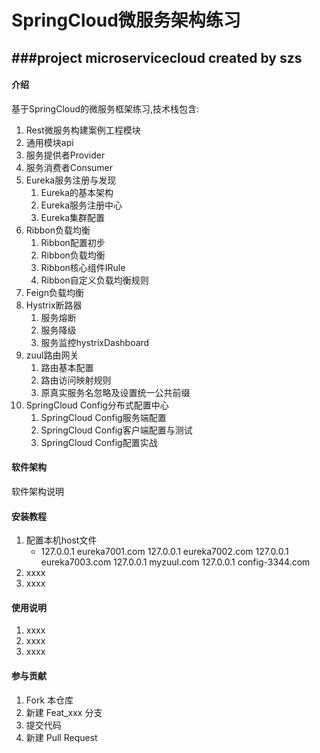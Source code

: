# SpringCloud微服务架构练习 
###project  microservicecloud  created  by  szs 
---
#### 介绍

基于SpringCloud的微服务框架练习,技术栈包含: 

1. Rest微服务构建案例工程模块
  1. 通用模块api
  2. 服务提供者Provider
  3. 服务消费者Consumer
2. Eureka服务注册与发现
   1. Eureka的基本架构
   2. Eureka服务注册中心
   3. Eureka集群配置
3. Ribbon负载均衡
   1. Ribbon配置初步
   2. Ribbon负载均衡
   3. Ribbon核心组件IRule
   4. Ribbon自定义负载均衡规则
4. Feign负载均衡
5. Hystrix断路器
   1. 服务熔断
   2. 服务降级
   3. 服务监控hystrixDashboard
6. zuul路由网关
   1. 路由基本配置
   2. 路由访问映射规则
   3. 原真实服务名忽略及设置统一公共前缀
7. SpringCloud Config分布式配置中心
   1. SpringCloud Config服务端配置
   2. SpringCloud Config客户端配置与测试
   3. SpringCloud Config配置实战

#### 软件架构

软件架构说明


#### 安装教程

1. 配置本机host文件
    *  127.0.0.1 eureka7001.com
       127.0.0.1 eureka7002.com
       127.0.0.1 eureka7003.com
       127.0.0.1  myzuul.com
       127.0.0.1  config-3344.com 
2. xxxx
3. xxxx

#### 使用说明

1. xxxx
2. xxxx
3. xxxx

#### 参与贡献

1. Fork 本仓库
2. 新建 Feat_xxx 分支
3. 提交代码
4. 新建 Pull Request
